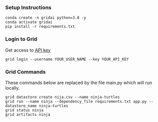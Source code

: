 
### Setup Instructions

```
conda create -n gridai python=3.8 -y
conda activate gridai
pip install -r requirements.txt
```

### Login to Grid
Get access to [API key](https://platform.grid.ai/#/settings?tabId=apikey)

```
grid login --username YOUR_USER_NAME --key YOUR_API_KEY
```

### Grid Commands
These commands below are replaced by the file main.py which will run locally.

```
grid datastore create nija.csv --name ninja-turtles
grid run --name ninja --dependency_file requirements.txt app.py --datastore_name ninja-turtles
grid status ninja
grid artifacts ninja
```

